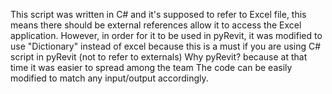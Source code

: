 This script was written in C# and it's supposed to refer to Excel file, this means there should be external references allow it to access the Excel application. 
However, in order for it to be used in pyRevit, it was modified to use "Dictionary" instead of excel because this is a must if you are using C# script in pyRevit (not to refer to externals)
Why pyRevit? because at that time it was easier to spread among the team
The code can be easily modified to match any input/output accordingly.
